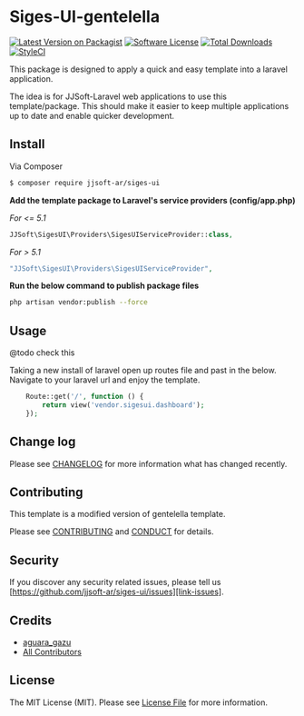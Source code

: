 # Siges-UI-gentelella

[![Latest Version on Packagist][ico-version]][link-packagist]
[![Software License][ico-license]](LICENSE.md)
[![Total Downloads][ico-downloads]][link-downloads]
[![StyleCI][ico-styleci]][link-styleci]

This package is designed to apply a quick and easy template into a laravel application.

The idea is for JJSoft-Laravel web applications to use this template/package. This should make it easier to keep multiple applications up to date and enable quicker development.


## Install

Via Composer

``` bash
$ composer require jjsoft-ar/siges-ui
```

**Add the template package to Laravel's service providers (config/app.php)**

*For <= 5.1*
``` php
JJSoft\SigesUI\Providers\SigesUIServiceProvider::class,
```

*For > 5.1*
``` php
"JJSoft\SigesUI\Providers\SigesUIServiceProvider",
```

**Run the below command to publish package files**

``` bash
php artisan vendor:publish --force
```

## Usage
@todo check this

Taking a new install of laravel open up routes file and past in the below. Navigate to your laravel url and enjoy the template.

``` php
    Route::get('/', function () {
        return view('vendor.sigesui.dashboard');
    });
```

## Change log

Please see [CHANGELOG](CHANGELOG.md) for more information what has changed recently.

## Contributing
This template is a modified version of gentelella template.

Please see [CONTRIBUTING](CONTRIBUTING.md) and [CONDUCT](CONDUCT.md) for details.

## Security
If you discover any security related issues, please tell us [https://github.com/jjsoft-ar/siges-ui/issues][link-issues].

## Credits

- [aguara_gazu][link-author]
- [All Contributors][link-contributors]

## License

The MIT License (MIT). Please see [License File](LICENSE.md) for more information.

[ico-version]: https://img.shields.io/packagist/v/jjsoft-ar/siges-ui.svg?style=flat-square
[ico-license]: https://img.shields.io/badge/license-MIT-brightgreen.svg?style=flat-square
[ico-code-quality]: https://img.shields.io/scrutinizer/g/jjsoft-ar/siges-ui.svg?style=flat-square
[ico-downloads]: https://img.shields.io/packagist/dt/jjsoft-ar/siges-ui.svg?style=flat-square
[ico-styleci]: https://styleci.io/repos/59267204/shield

[link-issues]: https://github.com/jjsoft-ar/siges-ui/issues
[link-packagist]: https://packagist.org/packages/jjsoft-ar/siges-ui
[link-downloads]: https://packagist.org/packages/jjsoft-ar/siges-ui
[link-author]: https://github.com/aguaragazu
[link-contributors]: ../../contributors
[link-styleci]: https://styleci.io/repos/59267204